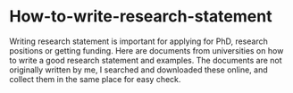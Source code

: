 # How-to-write-research-statement
Writing research statement is important for applying for PhD, research positions or getting funding. Here are documents from universities on how to write a good research statement and examples. The documents are not originally written by me, I searched and downloaded these online, and collect them in the same place for easy check. 
